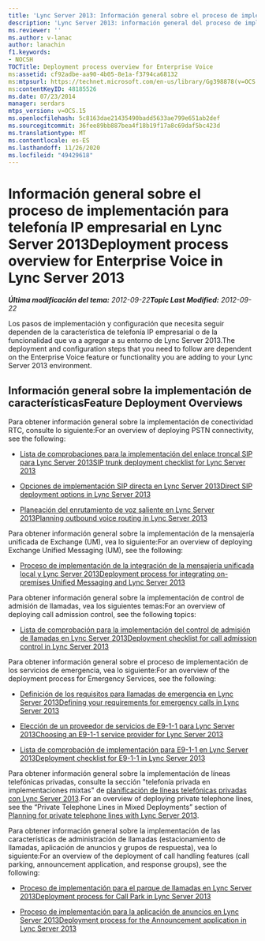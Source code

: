 ```yaml
---
title: 'Lync Server 2013: Información general sobre el proceso de implementación para telefonía IP empresarial'
description: 'Lync Server 2013: información general del proceso de implementación de telefonía IP empresarial.'
ms.reviewer: ''
ms.author: v-lanac
author: lanachin
f1.keywords:
- NOCSH
TOCTitle: Deployment process overview for Enterprise Voice
ms:assetid: cf92adbe-aa90-4b05-8e1a-f3794ca68132
ms:mtpsurl: https://technet.microsoft.com/en-us/library/Gg398878(v=OCS.15)
ms:contentKeyID: 48185526
ms.date: 07/23/2014
manager: serdars
mtps_version: v=OCS.15
ms.openlocfilehash: 5c8163dae21435490badd5633ae799e651ab2def
ms.sourcegitcommit: 36fee89bb887bea4f18b19f17a8c69daf5bc423d
ms.translationtype: MT
ms.contentlocale: es-ES
ms.lasthandoff: 11/26/2020
ms.locfileid: "49429618"
---
```

# <a name="deployment-process-overview-for-enterprise-voice-in-lync-server-2013"></a><span data-ttu-id="d491d-103">Información general sobre el proceso de implementación para telefonía IP empresarial en Lync Server 2013</span><span class="sxs-lookup"><span data-stu-id="d491d-103">Deployment process overview for Enterprise Voice in Lync Server 2013</span></span>

<div data-xmlns="http://www.w3.org/1999/xhtml">

<div class="topic" data-xmlns="http://www.w3.org/1999/xhtml" data-msxsl="urn:schemas-microsoft-com:xslt" data-cs="https://msdn.microsoft.com/">

<div data-asp="https://msdn2.microsoft.com/asp">



</div>

<div id="mainSection">

<div id="mainBody"><span data-ttu-id="d491d-104">

<span> </span></span><span class="sxs-lookup"><span data-stu-id="d491d-104">

<span> </span></span></span>

<span data-ttu-id="d491d-105">_**Última modificación del tema:** 2012-09-22_</span><span class="sxs-lookup"><span data-stu-id="d491d-105">_**Topic Last Modified:** 2012-09-22_</span></span>

<span data-ttu-id="d491d-106">Los pasos de implementación y configuración que necesita seguir dependen de la característica de telefonía IP empresarial o de la funcionalidad que va a agregar a su entorno de Lync Server 2013.</span><span class="sxs-lookup"><span data-stu-id="d491d-106">The deployment and configuration steps that you need to follow are dependent on the Enterprise Voice feature or functionality you are adding to your Lync Server 2013 environment.</span></span>

<div>

## <a name="feature-deployment-overviews"></a><span data-ttu-id="d491d-107">Información general sobre la implementación de características</span><span class="sxs-lookup"><span data-stu-id="d491d-107">Feature Deployment Overviews</span></span>

<span data-ttu-id="d491d-108">Para obtener información general sobre la implementación de conectividad RTC, consulte lo siguiente:</span><span class="sxs-lookup"><span data-stu-id="d491d-108">For an overview of deploying PSTN connectivity, see the following:</span></span>

  - [<span data-ttu-id="d491d-109">Lista de comprobaciones para la implementación del enlace troncal SIP para Lync Server 2013</span><span class="sxs-lookup"><span data-stu-id="d491d-109">SIP trunk deployment checklist for Lync Server 2013</span></span>](lync-server-2013-sip-trunk-deployment-checklist.md)

  - [<span data-ttu-id="d491d-110">Opciones de implementación SIP directa en Lync Server 2013</span><span class="sxs-lookup"><span data-stu-id="d491d-110">Direct SIP deployment options in Lync Server 2013</span></span>](lync-server-2013-direct-sip-deployment-options.md)

  - [<span data-ttu-id="d491d-111">Planeación del enrutamiento de voz saliente en Lync Server 2013</span><span class="sxs-lookup"><span data-stu-id="d491d-111">Planning outbound voice routing in Lync Server 2013</span></span>](lync-server-2013-planning-outbound-voice-routing.md)

<span data-ttu-id="d491d-112">Para obtener información general sobre la implementación de la mensajería unificada de Exchange (UM), vea lo siguiente:</span><span class="sxs-lookup"><span data-stu-id="d491d-112">For an overview of deploying Exchange Unified Messaging (UM), see the following:</span></span>

  - [<span data-ttu-id="d491d-113">Proceso de implementación de la integración de la mensajería unificada local y Lync Server 2013</span><span class="sxs-lookup"><span data-stu-id="d491d-113">Deployment process for integrating on-premises Unified Messaging and Lync Server 2013</span></span>](lync-server-2013-deployment-process-for-integrating-on-premises-unified-messaging.md)

<span data-ttu-id="d491d-114">Para obtener información general sobre la implementación de control de admisión de llamadas, vea los siguientes temas:</span><span class="sxs-lookup"><span data-stu-id="d491d-114">For an overview of deploying call admission control, see the following topics:</span></span>

  - [<span data-ttu-id="d491d-115">Lista de comprobación para la implementación del control de admisión de llamadas en Lync Server 2013</span><span class="sxs-lookup"><span data-stu-id="d491d-115">Deployment checklist for call admission control in Lync Server 2013</span></span>](lync-server-2013-deployment-checklist-for-call-admission-control.md)

<span data-ttu-id="d491d-116">Para obtener información general sobre el proceso de implementación de los servicios de emergencia, vea lo siguiente:</span><span class="sxs-lookup"><span data-stu-id="d491d-116">For an overview of the deployment process for Emergency Services, see the following:</span></span>

  - [<span data-ttu-id="d491d-117">Definición de los requisitos para llamadas de emergencia en Lync Server 2013</span><span class="sxs-lookup"><span data-stu-id="d491d-117">Defining your requirements for emergency calls in Lync Server 2013</span></span>](lync-server-2013-defining-your-requirements-for-emergency-calls.md)

  - [<span data-ttu-id="d491d-118">Elección de un proveedor de servicios de E9-1-1 para Lync Server 2013</span><span class="sxs-lookup"><span data-stu-id="d491d-118">Choosing an E9-1-1 service provider for Lync Server 2013</span></span>](lync-server-2013-choosing-an-e9-1-1-service-provider.md)

  - [<span data-ttu-id="d491d-119">Lista de comprobación de implementación para E9-1-1 en Lync Server 2013</span><span class="sxs-lookup"><span data-stu-id="d491d-119">Deployment checklist for E9-1-1 in Lync Server 2013</span></span>](lync-server-2013-deployment-checklist-for-e9-1-1.md)

<span data-ttu-id="d491d-120">Para obtener información general sobre la implementación de líneas telefónicas privadas, consulte la sección "telefonía privada en implementaciones mixtas" de [planificación de líneas telefónicas privadas con Lync Server 2013](lync-server-2013-planning-for-private-telephone-lines.md).</span><span class="sxs-lookup"><span data-stu-id="d491d-120">For an overview of deploying private telephone lines, see the “Private Telephone Lines in Mixed Deployments” section of [Planning for private telephone lines with Lync Server 2013](lync-server-2013-planning-for-private-telephone-lines.md).</span></span>

<span data-ttu-id="d491d-121">Para obtener información general sobre la implementación de las características de administración de llamadas (estacionamiento de llamadas, aplicación de anuncios y grupos de respuesta), vea lo siguiente:</span><span class="sxs-lookup"><span data-stu-id="d491d-121">For an overview of the deployment of call handling features (call parking, announcement application, and response groups), see the following:</span></span>

  - [<span data-ttu-id="d491d-122">Proceso de implementación para el parque de llamadas en Lync Server 2013</span><span class="sxs-lookup"><span data-stu-id="d491d-122">Deployment process for Call Park in Lync Server 2013</span></span>](lync-server-2013-deployment-process-for-call-park.md)

  - [<span data-ttu-id="d491d-123">Proceso de implementación para la aplicación de anuncios en Lync Server 2013</span><span class="sxs-lookup"><span data-stu-id="d491d-123">Deployment process for the Announcement application in Lync Server 2013</span></span>](lync-server-2013-deployment-process-for-the-announcement-application.md)

<span data-ttu-id="d491d-124"></div>

</div>

<span> </span>

</div>

</div>

</span><span class="sxs-lookup"><span data-stu-id="d491d-124"></div>

</div>

<span> </span>

</div>

</div>

</span></span></div>

